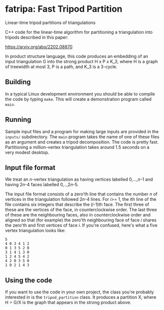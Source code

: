 # fatripa: Fast Tripod Partition
Linear-time tripod partitions of triangulations

C++ code for the linear-time algorithm for partitioning a triangulation into tripods described in this paper:

https://arxiv.org/abs/2202.08870

In product structure language, this code produces an embedding of an input triangulation G into the strong product H x P x K_3, where H is a graph of treewidth at most 3, P is a path, and K_3 is a 3-cycle.

## Building

In a typical Linux development environment you should be able to compile the code by typing `make`.  This will create a demonstration program called `main`.

## Running

Sample input files and a program for making large inputs are provided in the `inputs/` subdirectory. The `main` program takes the name of one of these files as an argument and creates a tripod decomposition. The code is pretty fast. Partitioning a million-vertex triangulation takes around 1.5 seconds on a very modest desktop.

## Input file format

We treat an *n*-vertex triangulation as having vertices labelled 0,...,*n*-1 and having 2*n*-4 faces labelled 0,..,2*n*-5.

The input file format consists of a zero'th line that contains the number *n* of vertices in the triangulation followed 2*n*-4 lines. For *i*>= 1, the *i*th line of the file contains six integers that describe the (*i*-1)th face.  The first three of these are the vertices of the face, in counterclockwise order. The last three of these are the neighbouring faces, also in counterclockwise order and aligned so that (for example) the zero'th neighbouring face of face *i* shares the zero'th and first vertices of face *i*.  If you're confused, here's what a five vertex triangulation looks like:

    5
    4 0 3 4 1 2
    0 1 3 5 2 0
    3 1 4 1 3 0
    1 2 4 5 4 2
    4 2 0 3 5 0
    1 0 2 1 4 3

## Using the code

If you want to use the code in your own project, the class you're probably interested in is the `tripod_partition` class.  It produces a partition X, where H = G/X is the graph that appears in the strong product above.